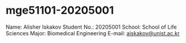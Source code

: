 # mge51101-20205001

Name: Alisher Iskakov
Student No.: 20205001
School: School of Life Sciences
Major: Biomedical Engineering
E-mail: aiskakov@unist.ac.kr
